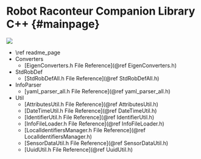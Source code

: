 Robot Raconteur Companion Library C++ {#mainpage}
==============

![](logo-header.svg)

* \ref readme_page
* Converters
  * [EigenConverters.h File Reference](@ref EigenConverters.h)
* StdRobDef
  * [StdRobDefAll.h File Reference](@ref StdRobDefAll.h)
* InfoParser
  * [yaml_parser_all.h File Reference](@ref yaml_parser_all.h)
* Util
  * [AttributesUtil.h File Reference](@ref AttributesUtil.h)
  * [DateTimeUtil.h File Reference](@ref DateTimeUtil.h)
  * [IdentifierUtil.h File Reference](@ref IdentifierUtil.h)
  * [InfoFileLoader.h File Reference](@ref InfoFileLoader.h)
  * [LocalIdentifiersManager.h File Reference](@ref LocalIdentifiersManager.h)
  * [SensorDataUtil.h File Reference](@ref SensorDataUtil.h)
  * [UuidUtil.h File Reference](@ref UuidUtil.h)
